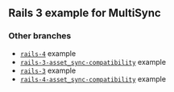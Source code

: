 ## Rails 3 example for MultiSync

### Other branches
- [`rails-4`](/tree/rails-4) example
- [`rails-3-asset_sync-compatibility`](/tree/rails-4-asset_sync-compatibility) example
- [`rails-3`](/tree/rails-3) example
- [`rails-4-asset_sync-compatibility`](/tree/rails-4-asset_sync-compatibility) example
